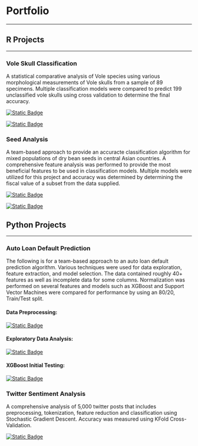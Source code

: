 # Portfolio

---

## R Projects

---

### Vole Skull Classification

A statistical comparative analysis of Vole species using various morphological measurements of Vole skulls from a sample of 89 specimens. Multiple classification models were compared to predict 199 unclassified vole skulls using cross validation to determine the final accuracy.  

[![Static Badge](https://img.shields.io/badge/View_R_Document-grey?logo=r&labelColor=%23276DC3)](R%20Projects/Project_1.Bray.html)

[![Static Badge](https://img.shields.io/badge/View_on_Github-grey?logo=GitHub&labelColor=%23181717)](https://github.com/cbrayanalytics/portfolio/blob/main/R%20Projects/Project_1.Bray.Rmd)


### Seed Analysis

A team-based approach to provide an accuracte classification algorithm for mixed populations of dry bean seeds in central Asian countries. A comprehensive feature analysis was performed to provide the most beneficial features to be used in classification models. Multiple models were utilized for this project and accuracy was determined by determining the fiscal value of a subset from the data supplied. 


[![Static Badge](https://img.shields.io/badge/View_R_Document-grey?logo=r&labelColor=%23276DC3)](R%20Projects/FinalProject.html)

[![Static Badge](https://img.shields.io/badge/View_on_Github-grey?logo=GitHub&labelColor=%23181717)](https://github.com/cbrayanalytics/portfolio/blob/main/R%20Projects/FinalProject.rmd)




## Python Projects

---


### Auto Loan Default Prediction

The following is for a team-based approach to an auto loan default prediction algorithm. Various techniques were used for data exploration, feature extraction, and model selection. The data contained roughly 40+ features as well as incomplete data for some columns. Normalization was performed on several features and models such as XGBoost and Support Vector Machines were compared for performance by using an 80/20, Train/Test split. 

#### Data Preprocessing:
[![Static Badge](https://img.shields.io/badge/View_Notebook-grey?logo=Jupyter&logoColor=white&labelColor=%2344A833)](https://github.com/cbrayanalytics/portfolio/blob/main/pythonprojects/data_processing.ipynb)

#### Exploratory Data Analysis:
[![Static Badge](https://img.shields.io/badge/View_Notebook-grey?logo=Anaconda&logoColor=white&labelColor=%2344A833)](https://github.com/cbrayanalytics/portfolio/blob/main/pythonprojects/EDA.ipynb)

#### XGBoost Initial Testing:
[![Static Badge](https://img.shields.io/badge/View_Notebook-grey?logo=Anaconda&logoColor=white&labelColor=%2344A833)](https://github.com/cbrayanalytics/portfolio/blob/main/pythonprojects/XGBClassification.ipynb)


### Twitter Sentiment Analysis

A comprehensive analysis of 5,000 twitter posts that includes preprocessing, tokenization, feature reduction and classification using Stochastic Gradient Descent. Accuracy was measured using KFold Cross-Validation.

[![Static Badge](https://img.shields.io/badge/View_Notebook-grey?logo=Anaconda&logoColor=white&labelColor=%2344A833)](https://github.com/cbrayanalytics/portfolio/blob/main/pythonprojects/sanders.ipynb)
